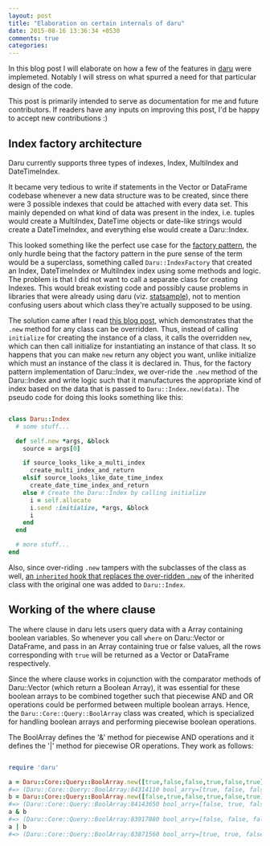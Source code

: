 ```yaml
---
layout: post
title: "Elaboration on certain internals of daru"
date: 2015-08-16 13:36:34 +0530
comments: true
categories: 
---
```


In this blog post I will elaborate on how a few of the features in [daru](https://github.com/v0dro/daru) were implemeted. Notably I will stress on what spurred a need for that particular design of the code.

This post is primarily intended to serve as documentation for me and future contributors. If readers have any inputs on improving this post, I'd be happy to accept new contributions :)

## Index factory architecture

Daru currently supports three types of indexes, Index, MultiIndex and DateTimeIndex.

It became very tedious to write if statements in the Vector or DataFrame codebase whenever a new data structure was to be created, since there were 3 possible indexes that could be attached with every data set. This mainly depended on what kind of data was present in the index, i.e. tuples would create a MultiIndex, DateTime objects or date-like strings would create a DateTimeIndex, and everything else would create a Daru::Index.

This looked something like the perfect use case for the [factory pattern](https://en.wikipedia.org/wiki/Factory_method_pattern), the only hurdle being that the factory pattern in the pure sense of the term would be a superclass, something called `Daru::IndexFactory` that created an Index, DateTimeIndex or MultiIndex index using some methods and logic. The problem is that I did not want to call a separate class for creating Indexes. This would break existing code and possibly cause problems in libraries that were already using daru (viz. [statsample](https://github.com/SciRuby/statsample)), not to mention confusing users about which class they're actually supposed to be using.

The solution came after I read [this blog post](http://blog.sidu.in/2007/12/rubys-new-as-factory.html), which demonstrates that the `.new` method for any class can be overridden. Thus, instead of calling `initialize` for creating the instance of a class, it calls the overridden `new`, which can then call initialize for instantiating an instance of that class. It so happens that you can make `new` return any object you want, unlike initialize which must an instance of the class it is declared in. Thus, for the factory pattern implementation of Daru::Index, we over-ride the `.new` method of the Daru::Index and write logic such that it manufactures the appropriate kind of index based on the data that is passed to `Daru::Index.new(data)`. The pseudo code for doing this looks something like this:

``` ruby

class Daru::Index
  # some stuff...

  def self.new *args, &block
    source = args[0]

    if source_looks_like_a_multi_index
      create_multi_index_and_return
    elsif source_looks_like_date_time_index
      create_date_time_index_and_return
    else # Create the Daru::Index by calling initialize
      i = self.allocate
      i.send :initialize, *args, &block
      i
    end
  end

  # more stuff...
end
```

Also, since over-riding `.new` tampers with the subclasses of the class as well, [an `inherited` hook that replaces the over-ridden `.new`](https://github.com/v0dro/daru/blob/master/lib/daru/index.rb#L14) of the inherited class with the original one was added to `Daru::Index`.

## Working of the where clause

The where clause in daru lets users query data with a Array containing boolean variables. So whenever you call `where` on Daru::Vector or DataFrame, and pass in an Array containing true or false values, all the rows corresponding with `true` will be returned as a Vector or DataFrame respectively.

Since the where clause works in cojunction with the comparator methods of Daru::Vector (which return a Boolean Array), it was essential for these boolean arrays to be combined together such that piecewise AND and OR operations could be performed between multiple boolean arrays. Hence, the `Daru::Core::Query::BoolArray` class was created, which is specialized for handling boolean arrays and performing piecewise boolean operations.

The BoolArray defines the '&' method for piecewise AND operations and it defines the '|' method for piecewise OR operations. They work as follows:

``` ruby

require 'daru'

a = Daru::Core::Query::BoolArray.new([true,false,false,true,false,true])
#=> (Daru::Core::Query::BoolArray:84314110 bool_arry=[true, false, false, true, false, true])
b = Daru::Core::Query::BoolArray.new([false,true,false,true,false,true])
#=> (Daru::Core::Query::BoolArray:84143650 bool_arry=[false, true, false, true, false, true])
a & b
#=> (Daru::Core::Query::BoolArray:83917880 bool_arry=[false, false, false, true, false, true])
a | b
#=> (Daru::Core::Query::BoolArray:83871560 bool_arry=[true, true, false, true, false, true])
```
